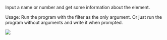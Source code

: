 Input a name or number and get some information about the element.

Usage: Run the program with the filter as the only argument. Or just run the program without
arguments and write it when prompted.

![](http://i.imgur.com/8NM6prY.png)